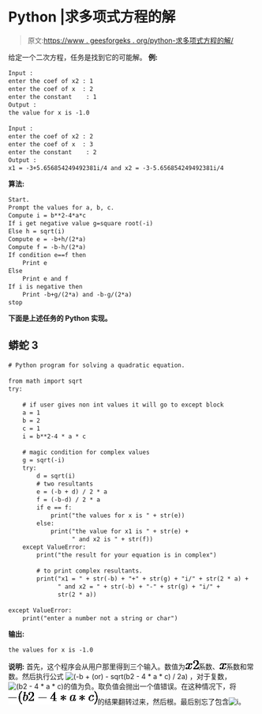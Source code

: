 # Python |求多项式方程的解

> 原文:[https://www . geesforgeks . org/python-求多项式方程的解/](https://www.geeksforgeeks.org/python-finding-solutions-of-a-polynomial-equation/)

给定一个二次方程，任务是找到它的可能解。
**例:**

```
Input : 
enter the coef of x2 : 1
enter the coef of x  : 2
enter the constant    : 1
Output :
the value for x is -1.0

Input :
enter the coef of x2 : 2
enter the coef of x  : 3
enter the constant    : 2
Output :
x1 = -3+5.656854249492381i/4 and x2 = -3-5.656854249492381i/4
```

**算法:**

```
Start.
Prompt the values for a, b, c. 
Compute i = b**2-4*a*c
If i get negative value g=square root(-i)
Else h = sqrt(i)
Compute e = -b+h/(2*a)
Compute f = -b-h/(2*a)
If condition e==f then
    Print e
Else
    Print e and f
If i is negative then
    Print -b+g/(2*a) and -b-g/(2*a)
stop
```

**下面是上述任务的 Python 实现。**

## 蟒蛇 3

```
# Python program for solving a quadratic equation.

from math import sqrt  
try:    

    # if user gives non int values it will go to except block
    a = 1
    b = 2
    c = 1
    i = b**2-4 * a * c

    # magic condition for complex values
    g = sqrt(-i)
    try:
        d = sqrt(i)
        # two resultants
        e = (-b + d) / 2 * a 
        f = (-b-d) / 2 * a
        if e == f:
            print("the values for x is " + str(e))
        else:
            print("the value for x1 is " + str(e) +
                  " and x2 is " + str(f))
    except ValueError:
        print("the result for your equation is in complex")

        # to print complex resultants.
        print("x1 = " + str(-b) + "+" + str(g) + "i/" + str(2 * a) +
              " and x2 = " + str(-b) + "-" + str(g) + "i/" +
              str(2 * a))  

except ValueError:
    print("enter a number not a string or char")
```

**输出:**

```
the values for x is -1.0
```

**说明:**
首先，这个程序会从用户那里得到三个输入。数值为![x2 ](img/a045f2444816d321c7d5aafa7b5b7b8e.png "Rendered by QuickLaTeX.com")系数、![x ](img/13e9d3845c08cedde027ce1766044189.png "Rendered by QuickLaTeX.com")系数和常数。然后执行公式
![(-b + (or) - sqrt(b2 - 4 * a * c) / 2a) ](img/9ebf290342f82c4f3583c09e91a86f00.png "Rendered by QuickLaTeX.com")
，对于复数，![(b2 - 4 * a * c) ](img/10817dcc9ff4555c2d5726ddd740a89e.png "Rendered by QuickLaTeX.com")的值为负。取负值会抛出一个值错误。在这种情况下，将![-(b2 - 4 * a * c) ](img/21ddf0f04e8cc886462584faab354d54.png "Rendered by QuickLaTeX.com")的结果翻转过来，然后根。最后别忘了包含![i ](img/2808ad86e0242de11f3958488f6a4cdf.png "Rendered by QuickLaTeX.com")。